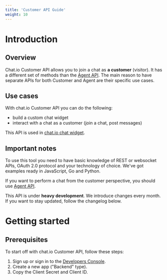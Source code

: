 ```yaml
---
title: 'Customer API Guide'
weight: 10
---
```


# Introduction

## Overview

Chat.io Customer API allows you to join a chat as **a customer** (visitor). It has a different set of methods than the [Agent API](/docs/agent-api). The main reason to have separate APIs for both Customer and Agent are their specific use cases.

## Use cases

With chat.io Customer API you can do the following:

- build a custom chat widget
- interact with a chat as a customer (join a chat, post messages)

This API is used in [chat.io chat widget](https://www.chat.io/live-chat/).

## Important notes

To use this tool you need to have basic knowledge of REST or websocket APIs, OAuth 2.0 protocol and your technology of choice. We've got examples ready in JavaScript, Go and Python.

If you want to perform a chat from the customer perspective, you should use [Agent API](/docs/agent-api).

<div class="callout type-warning">This API is under <strong>heavy development</strong>. We introduce changes every month. If you want to stay updated, follow the changelog below.</div>

# Getting started

## Prerequisites

To start off with chat.io Customer API, follow these steps:

1. Sign up or sign in to the [Developers Console](https://console.chat.io/).
2. Create a new app ("Backend" type).
3. Copy the Client Secret and Client ID.